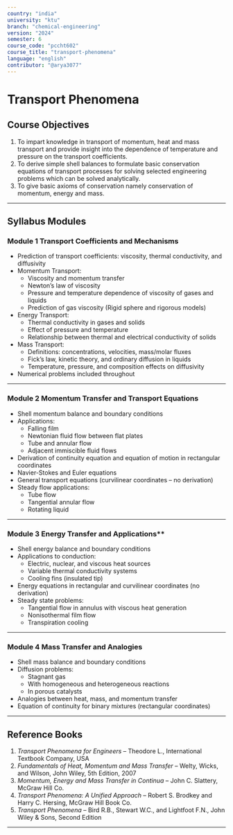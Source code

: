 ```yaml
---
country: "india"
university: "ktu"
branch: "chemical-engineering"
version: "2024"
semester: 6
course_code: "pccht602"
course_title: "transport-phenomena"
language: "english"
contributor: "@arya3077"
---
```


# Transport Phenomena

## Course Objectives

1. To impart knowledge in transport of momentum, heat and mass transport and provide insight into the dependence of temperature and pressure on the transport coefficients.  
2. To derive simple shell balances to formulate basic conservation equations of transport processes for solving selected engineering problems which can be solved analytically.  
3. To give basic axioms of conservation namely conservation of momentum, energy and mass.

---

## Syllabus Modules

### Module 1  Transport Coefficients and Mechanisms
- Prediction of transport coefficients: viscosity, thermal conductivity, and diffusivity  
- Momentum Transport:  
  - Viscosity and momentum transfer  
  - Newton’s law of viscosity  
  - Pressure and temperature dependence of viscosity of gases and liquids  
  - Prediction of gas viscosity (Rigid sphere and rigorous models)  
- Energy Transport:  
  - Thermal conductivity in gases and solids  
  - Effect of pressure and temperature  
  - Relationship between thermal and electrical conductivity of solids  
- Mass Transport:  
  - Definitions: concentrations, velocities, mass/molar fluxes  
  - Fick’s law, kinetic theory, and ordinary diffusion in liquids  
  - Temperature, pressure, and composition effects on diffusivity  
- Numerical problems included throughout

---

### Module 2 Momentum Transfer and Transport Equations
- Shell momentum balance and boundary conditions  
- Applications:  
  - Falling film  
  - Newtonian fluid flow between flat plates  
  - Tube and annular flow  
  - Adjacent immiscible fluid flows  
- Derivation of continuity equation and equation of motion in rectangular coordinates  
- Navier-Stokes and Euler equations  
- General transport equations (curvilinear coordinates – no derivation)  
- Steady flow applications:  
  - Tube flow  
  - Tangential annular flow  
  - Rotating liquid

---

### Module 3  Energy Transfer and Applications**  
- Shell energy balance and boundary conditions  
- Applications to conduction:  
  - Electric, nuclear, and viscous heat sources  
  - Variable thermal conductivity systems  
  - Cooling fins (insulated tip)  
- Energy equations in rectangular and curvilinear coordinates (no derivation)  
- Steady state problems:  
  - Tangential flow in annulus with viscous heat generation  
  - Nonisothermal film flow  
  - Transpiration cooling

---

### Module 4  Mass Transfer and Analogies
- Shell mass balance and boundary conditions  
- Diffusion problems:  
  - Stagnant gas  
  - With homogeneous and heterogeneous reactions  
  - In porous catalysts  
- Analogies between heat, mass, and momentum transfer  
- Equation of continuity for binary mixtures (rectangular coordinates)

---

## Reference Books

1. *Transport Phenomena for Engineers* – Theodore L., International Textbook Company, USA  
2. *Fundamentals of Heat, Momentum and Mass Transfer* – Welty, Wicks, and Wilson, John Wiley, 5th Edition, 2007  
3. *Momentum, Energy and Mass Transfer in Continua* – John C. Slattery, McGraw Hill Co.  
4. *Transport Phenomena: A Unified Approach* – Robert S. Brodkey and Harry C. Hersing, McGraw Hill Book Co.  
5. *Transport Phenomena* – Bird R.B., Stewart W.C., and Lightfoot F.N., John Wiley & Sons, Second Edition

---
